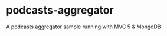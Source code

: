 podcasts-aggregator
===================

A podcasts aggregator sample running with MVC 5 &amp; MongoDB

